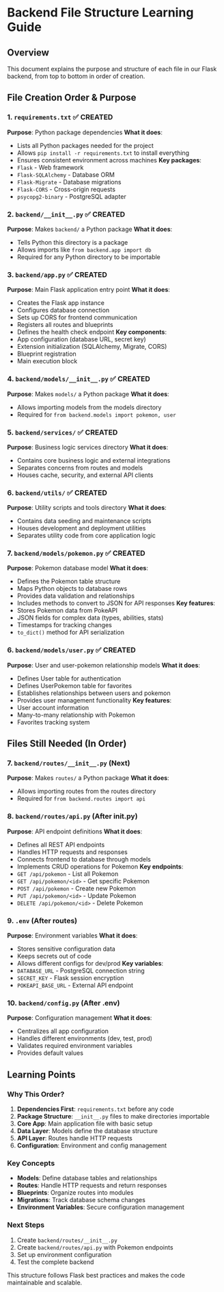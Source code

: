 # Backend File Structure Learning Guide

## Overview
This document explains the purpose and structure of each file in our Flask backend, from top to bottom in order of creation.

## File Creation Order & Purpose

### 1. `requirements.txt` ✅ CREATED
**Purpose**: Python package dependencies
**What it does**: 
- Lists all Python packages needed for the project
- Allows `pip install -r requirements.txt` to install everything
- Ensures consistent environment across machines
**Key packages**:
- `Flask` - Web framework
- `Flask-SQLAlchemy` - Database ORM
- `Flask-Migrate` - Database migrations
- `Flask-CORS` - Cross-origin requests
- `psycopg2-binary` - PostgreSQL adapter

### 2. `backend/__init__.py` ✅ CREATED
**Purpose**: Makes `backend/` a Python package
**What it does**: 
- Tells Python this directory is a package
- Allows imports like `from backend.app import db`
- Required for any Python directory to be importable

### 3. `backend/app.py` ✅ CREATED
**Purpose**: Main Flask application entry point
**What it does**:
- Creates the Flask app instance
- Configures database connection
- Sets up CORS for frontend communication
- Registers all routes and blueprints
- Defines the health check endpoint
**Key components**:
- App configuration (database URL, secret key)
- Extension initialization (SQLAlchemy, Migrate, CORS)
- Blueprint registration
- Main execution block

### 4. `backend/models/__init__.py` ✅ CREATED
**Purpose**: Makes `models/` a Python package
**What it does**: 
- Allows importing models from the models directory
- Required for `from backend.models import pokemon, user`

### 5. `backend/services/` ✅ CREATED
**Purpose**: Business logic services directory
**What it does**:
- Contains core business logic and external integrations
- Separates concerns from routes and models
- Houses cache, security, and external API clients

### 6. `backend/utils/` ✅ CREATED
**Purpose**: Utility scripts and tools directory
**What it does**:
- Contains data seeding and maintenance scripts
- Houses development and deployment utilities
- Separates utility code from core application logic

### 7. `backend/models/pokemon.py` ✅ CREATED
**Purpose**: Pokemon database model
**What it does**:
- Defines the Pokemon table structure
- Maps Python objects to database rows
- Provides data validation and relationships
- Includes methods to convert to JSON for API responses
**Key features**:
- Stores Pokemon data from PokeAPI
- JSON fields for complex data (types, abilities, stats)
- Timestamps for tracking changes
- `to_dict()` method for API serialization

### 6. `backend/models/user.py` ✅ CREATED
**Purpose**: User and user-pokemon relationship models
**What it does**:
- Defines User table for authentication
- Defines UserPokemon table for favorites
- Establishes relationships between users and pokemon
- Provides user management functionality
**Key features**:
- User account information
- Many-to-many relationship with Pokemon
- Favorites tracking system

## Files Still Needed (In Order)

### 7. `backend/routes/__init__.py` (Next)
**Purpose**: Makes `routes/` a Python package
**What it does**: 
- Allows importing routes from the routes directory
- Required for `from backend.routes import api`

### 8. `backend/routes/api.py` (After __init__.py)
**Purpose**: API endpoint definitions
**What it does**:
- Defines all REST API endpoints
- Handles HTTP requests and responses
- Connects frontend to database through models
- Implements CRUD operations for Pokemon
**Key endpoints**:
- `GET /api/pokemon` - List all Pokemon
- `GET /api/pokemon/<id>` - Get specific Pokemon
- `POST /api/pokemon` - Create new Pokemon
- `PUT /api/pokemon/<id>` - Update Pokemon
- `DELETE /api/pokemon/<id>` - Delete Pokemon

### 9. `.env` (After routes)
**Purpose**: Environment variables
**What it does**:
- Stores sensitive configuration data
- Keeps secrets out of code
- Allows different configs for dev/prod
**Key variables**:
- `DATABASE_URL` - PostgreSQL connection string
- `SECRET_KEY` - Flask session encryption
- `POKEAPI_BASE_URL` - External API endpoint

### 10. `backend/config.py` (After .env)
**Purpose**: Configuration management
**What it does**:
- Centralizes all app configuration
- Handles different environments (dev, test, prod)
- Validates required environment variables
- Provides default values

## Learning Points

### Why This Order?
1. **Dependencies First**: `requirements.txt` before any code
2. **Package Structure**: `__init__.py` files to make directories importable
3. **Core App**: Main application file with basic setup
4. **Data Layer**: Models define the database structure
5. **API Layer**: Routes handle HTTP requests
6. **Configuration**: Environment and config management

### Key Concepts
- **Models**: Define database tables and relationships
- **Routes**: Handle HTTP requests and return responses
- **Blueprints**: Organize routes into modules
- **Migrations**: Track database schema changes
- **Environment Variables**: Secure configuration management

### Next Steps
1. Create `backend/routes/__init__.py`
2. Create `backend/routes/api.py` with Pokemon endpoints
3. Set up environment configuration
4. Test the complete backend

This structure follows Flask best practices and makes the code maintainable and scalable.

